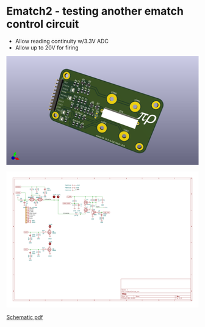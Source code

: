 # Ematch2 - testing another ematch control circuit

* Allow reading continuity w/3.3V ADC
* Allow up to 20V for firing

![PCB](v1.0.Ematch2.png)

![Schematic](v1.0.Ematch2.svg)

[Schematic pdf](v1.0.Ematch2.pdf)

